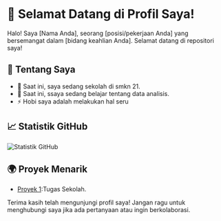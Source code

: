 # 👋 Selamat Datang di Profil Saya!

Halo! Saya [Nama Anda], seorang [posisi/pekerjaan Anda] yang bersemangat dalam [bidang keahlian Anda]. Selamat datang di repositori saya!

## 🔧 Tentang Saya

- 🔭 Saat ini, saya sedang sekolah di smkn 21.
- 🌱 Saat ini, ssaya sedang belajar tentang data analisis.
- ⚡ Hobi saya adalah melakukan hal seru

## 📈 Statistik GitHub

![Statistik GitHub](https://github-readme-stats.vercel.app/api?username=fandh1&show_icons=true&theme=radical)

## 🌍 Proyek Menarik

- [Proyek 1](https://github.com/fandh1/online-shop):Tugas Sekolah.

Terima kasih telah mengunjungi profil saya! Jangan ragu untuk menghubungi saya jika ada pertanyaan atau ingin berkolaborasi.
